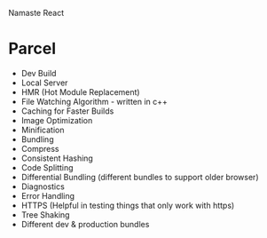 Namaste React

# Parcel

- Dev Build
- Local Server
- HMR (Hot Module Replacement)
- File Watching Algorithm - written in c++
- Caching for Faster Builds
- Image Optimization
- Minification
- Bundling
- Compress
- Consistent Hashing
- Code Splitting
- Differential Bundling (different bundles to support older browser)
- Diagnostics
- Error Handling
- HTTPS (Helpful in testing things that only work with https)
- Tree Shaking
- Different dev & production bundles
